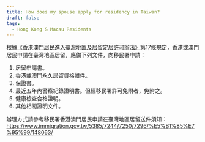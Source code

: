```yaml
---
title: How does my spouse apply for residency in Taiwan?
draft: false
tags:
  - Hong Kong & Macau Residents
---
```

根據[《香港澳門居民進入臺灣地區及居留定居許可辦法》](https://law.moj.gov.tw/LawClass/LawAll.aspx?PCode=Q0020008)第17條規定，香港或澳門居民申請在臺灣地區居留，應備下列文件，向移民署申請：

1. 居留申請書。
2. 香港或澳門永久居留資格證件。
3. 保證書。
4. 最近五年內警察紀錄證明書。但經移民署許可免附者，免附之。
5. 健康檢查合格證明。
6. 其他相關證明文件。

辦理方式請參考移民署香港澳門居民申請在臺灣地區居留送件須知：<https://www.immigration.gov.tw/5385/7244/7250/7296/%E5%B1%85%E7%95%99/148063/>